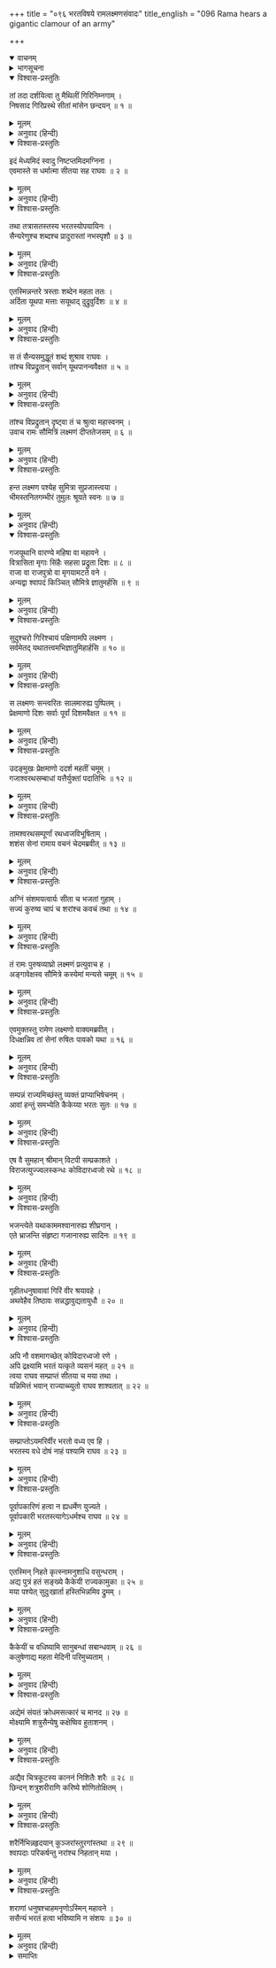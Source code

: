 +++
title = "०९६ भरतविषये रामलक्ष्मणसंवादः"
title_english = "096 Rama hears a gigantic clamour of an army"

+++
<details open><summary>वाचनम्</summary>
<div caption="श्रीराम-हरिसीताराममूर्ति-घनपाठिभ्यां वचनम्" class="audioEmbed" src="https://archive.org/download/Ramayana-recitation-Sriram-harisItArAmamUrti-Ghanapaati-v2/Kanda_2/Kanda_2_AYK-096-Bharatham_Prathi_Lakshmana_Vikalpaha.mp3"></div>
</details>

<details><summary>भागसूचना</summary>

96. वन-जन्तुओंके भागनेका कारण जाननेके लिये श्रीरामकी आज्ञासे लक्ष्मणका शाल-वृक्षपर चढ़कर भरतकी सेनाको देखना और उनके प्रति अपना रोषपूर्ण उद‍्गार प्रकट करना
</details>

<details open><summary>विश्वास-प्रस्तुतिः</summary>

तां तदा दर्शयित्वा तु मैथिलीं गिरिनिम्नगाम् ।  
निषसाद गिरिप्रस्थे सीतां मांसेन छन्दयन् ॥ १ ॥
</details>

<details><summary>मूलम्</summary>

तां तदा दर्शयित्वा तु मैथिलीं गिरिनिम्नगाम् ।  
निषसाद गिरिप्रस्थे सीतां मांसेन छन्दयन् ॥ १ ॥
</details>

<details><summary>अनुवाद (हिन्दी)</summary>

इस प्रकार मिथिलेशकुमारी सीताको मन्दाकिनी नदीका दर्शन कराकर उस समय श्रीरामचन्द्रजी पर्वतके समतल प्रदेशमें उनके साथ बैठ गये और तपस्वी-जनोंके उपभोगमें आने योग्य फल-मूलके गूदेसे उनकी मानसिक प्रसन्नताको बढ़ाने—उनका लालन करने लगे ॥
</details>

<details open><summary>विश्वास-प्रस्तुतिः</summary>

इदं मेध्यमिदं स्वादु निष्टप्तमिदमग्निना ।  
एवमास्ते स धर्मात्मा सीतया सह राघवः ॥ २ ॥
</details>

<details><summary>मूलम्</summary>

इदं मेध्यमिदं स्वादु निष्टप्तमिदमग्निना ।  
एवमास्ते स धर्मात्मा सीतया सह राघवः ॥ २ ॥
</details>

<details><summary>अनुवाद (हिन्दी)</summary>

धर्मात्मा रघुनन्दन सीताजीके साथ इस प्रकारकी बातें कर रहे थे—‘प्रिये! यह फल परम पवित्र है । यह बहुत स्वादिष्ट है तथा इस कन्दको अच्छी तरह आगपर सेका गया है’ ॥ २ ॥
</details>

<details open><summary>विश्वास-प्रस्तुतिः</summary>

तथा तत्रासतस्तस्य भरतस्योपयायिनः ।  
सैन्यरेणुश्च शब्दश्च प्रादुरास्तां नभस्पृशौ ॥ ३ ॥
</details>

<details><summary>मूलम्</summary>

तथा तत्रासतस्तस्य भरतस्योपयायिनः ।  
सैन्यरेणुश्च शब्दश्च प्रादुरास्तां नभस्पृशौ ॥ ३ ॥
</details>

<details><summary>अनुवाद (हिन्दी)</summary>

इस प्रकार वे उस पर्वतीय प्रदेशमें बैठे हुए ही थे कि उनके पास आनेवाली भरतकी सेनाकी धूल और कोलाहल दोनों एक साथ प्रकट हुए और आकाशमें फैलने लगे ॥ ३ ॥
</details>

<details open><summary>विश्वास-प्रस्तुतिः</summary>

एतस्मिन्नन्तरे त्रस्ताः शब्देन महता ततः ।  
अर्दिता यूथपा मत्ताः सयूथाद् दुद्रुवुर्दिशः ॥ ४ ॥
</details>

<details><summary>मूलम्</summary>

एतस्मिन्नन्तरे त्रस्ताः शब्देन महता ततः ।  
अर्दिता यूथपा मत्ताः सयूथाद् दुद्रुवुर्दिशः ॥ ४ ॥
</details>

<details><summary>अनुवाद (हिन्दी)</summary>

इसी बीचमें सेनाके महान् कोलाहलसे भयभीत एवं पीड़ित हो हाथियोंके कितने ही मतवाले यूथपति अपने यूथोंके साथ सम्पूर्ण दिशाओंमें भागने लगे ॥ ४ ॥
</details>

<details open><summary>विश्वास-प्रस्तुतिः</summary>

स तं सैन्यसमुद्धूतं शब्दं शुश्राव राघवः ।  
तांश्च विप्रद्रुतान् सर्वान् यूथपानन्ववैक्षत ॥ ५ ॥
</details>

<details><summary>मूलम्</summary>

स तं सैन्यसमुद्धूतं शब्दं शुश्राव राघवः ।  
तांश्च विप्रद्रुतान् सर्वान् यूथपानन्ववैक्षत ॥ ५ ॥
</details>

<details><summary>अनुवाद (हिन्दी)</summary>

श्रीरामचन्द्रजीने सेनासे प्रकट हुए उस महान् कोलाहलको सुना तथा भागे जाते हुए उन समस्त यूथपतियोंको भी देखा ॥ ५ ॥
</details>

<details open><summary>विश्वास-प्रस्तुतिः</summary>

तांश्च विप्रद्रुतान् दृष्ट्वा तं च श्रुत्वा महास्वनम् ।  
उवाच रामः सौमित्रिं लक्ष्मणं दीप्ततेजसम् ॥ ६ ॥
</details>

<details><summary>मूलम्</summary>

तांश्च विप्रद्रुतान् दृष्ट्वा तं च श्रुत्वा महास्वनम् ।  
उवाच रामः सौमित्रिं लक्ष्मणं दीप्ततेजसम् ॥ ६ ॥
</details>

<details><summary>अनुवाद (हिन्दी)</summary>

उन भागे हुए हाथियोंको देखकर और उस महाभयंकर शब्दको सुनकर श्रीरामचन्द्रजी उद्दीप्त तेजवाले सुमित्राकुमार लक्ष्मणसे बोले— ॥ ६ ॥
</details>

<details open><summary>विश्वास-प्रस्तुतिः</summary>

हन्त लक्ष्मण पश्येह सुमित्रा सुप्रजास्त्वया ।  
भीमस्तनितगम्भीरं तुमुलः श्रूयते स्वनः ॥ ७ ॥
</details>

<details><summary>मूलम्</summary>

हन्त लक्ष्मण पश्येह सुमित्रा सुप्रजास्त्वया ।  
भीमस्तनितगम्भीरं तुमुलः श्रूयते स्वनः ॥ ७ ॥
</details>

<details><summary>अनुवाद (हिन्दी)</summary>

‘लक्ष्मण! इस जगत् में तुमसे ही माता सुमित्रा श्रेष्ठ पुत्रवाली हुई हैं । देखो तो सही—यह भयंकर गर्जनाके साथ कैसा गम्भीर तुमुल नाद सुनायी देता है ॥ ७ ॥
</details>

<details open><summary>विश्वास-प्रस्तुतिः</summary>

गजयूथानि वारण्ये महिषा वा महावने ।  
वित्रासिता मृगाः सिंहैः सहसा प्रद्रुता दिशः ॥ ८ ॥  
राजा वा राजपुत्रो वा मृगयामटते वने ।  
अन्यद्वा श्वापदं किञ्चित् सौमित्रे ज्ञातुमर्हसि ॥ ९ ॥
</details>

<details><summary>मूलम्</summary>

गजयूथानि वारण्ये महिषा वा महावने ।  
वित्रासिता मृगाः सिंहैः सहसा प्रद्रुता दिशः ॥ ८ ॥  
राजा वा राजपुत्रो वा मृगयामटते वने ।  
अन्यद्वा श्वापदं किञ्चित् सौमित्रे ज्ञातुमर्हसि ॥ ९ ॥
</details>

<details><summary>अनुवाद (हिन्दी)</summary>

‘सुमित्रानन्दन! पता तो लगाओ, इस विशाल वनमें ये जो हाथियोंके झुंड अथवा भैंसे या मृग जो सहसा सम्पूर्ण दिशाओंकी ओर भाग चले हैं, इसका क्या कारण है? इन्हें सिंहोंने तो नहीं डरा दिया है अथवा कोई राजा या राजकुमार इस वनमें आकर शिकार तो नहीं खेल रहा है या दूसरा कोई हिंसक जन्तु तो नहीं प्रकट हो गया है? ॥ ८-९ ॥
</details>

<details open><summary>विश्वास-प्रस्तुतिः</summary>

सुदुश्चरो गिरिश्चायं पक्षिणामपि लक्ष्मण ।  
सर्वमेतद् यथातत्त्वमभिज्ञातुमिहार्हसि ॥ १० ॥
</details>

<details><summary>मूलम्</summary>

सुदुश्चरो गिरिश्चायं पक्षिणामपि लक्ष्मण ।  
सर्वमेतद् यथातत्त्वमभिज्ञातुमिहार्हसि ॥ १० ॥
</details>

<details><summary>अनुवाद (हिन्दी)</summary>

‘लक्ष्मण! इस पर्वतपर अपरिचित पक्षियोंका आना-जाना भी अत्यन्त कठिन है (फिर यहाँ किसी हिंसक जन्तु वा राजाका आक्रमण कैसे सम्भव है) । अतः इन सारी बातोंकी ठीक-ठीक जानकारी प्राप्त करो’ ॥ १० ॥
</details>

<details open><summary>विश्वास-प्रस्तुतिः</summary>

स लक्ष्मणः सन्त्वरितः सालमारुह्य पुष्पितम् ।  
प्रेक्षमाणो दिशः सर्वाः पूर्वां दिशमवैक्षत ॥ ११ ॥
</details>

<details><summary>मूलम्</summary>

स लक्ष्मणः सन्त्वरितः सालमारुह्य पुष्पितम् ।  
प्रेक्षमाणो दिशः सर्वाः पूर्वां दिशमवैक्षत ॥ ११ ॥
</details>

<details><summary>अनुवाद (हिन्दी)</summary>

भगवान् श्रीरामकी आज्ञा पाकर लक्ष्मण तुरंत ही फूलोंसे भरे हुए एक शाल-वृक्षपर चढ़ गये और सम्पूर्ण दिशाओंकी ओर देखते हुए उन्होंने पूर्व दिशाकी ओर दृष्टिपात किया ॥ ११ ॥
</details>

<details open><summary>विश्वास-प्रस्तुतिः</summary>

उदङ्मुखः प्रेक्षमाणो ददर्श महतीं चमूम् ।  
गजाश्वरथसम्बाधां यत्तैर्युक्तां पदातिभिः ॥ १२ ॥
</details>

<details><summary>मूलम्</summary>

उदङ्मुखः प्रेक्षमाणो ददर्श महतीं चमूम् ।  
गजाश्वरथसम्बाधां यत्तैर्युक्तां पदातिभिः ॥ १२ ॥
</details>

<details><summary>अनुवाद (हिन्दी)</summary>

तत्पश्चात् उत्तरकी ओर मुँह करके देखनेपर उन्हें एक विशाल सेना दिखायी दी, जो हाथी, घोड़े और रथोंसे परिपूर्ण तथा प्रयत्नशील पैदल सैनिकोंसे संयुक्त थी ॥
</details>

<details open><summary>विश्वास-प्रस्तुतिः</summary>

तामश्वरथसम्पूर्णां रथध्वजविभूषिताम् ।  
शशंस सेनां रामाय वचनं चेदमब्रवीत् ॥ १३ ॥
</details>

<details><summary>मूलम्</summary>

तामश्वरथसम्पूर्णां रथध्वजविभूषिताम् ।  
शशंस सेनां रामाय वचनं चेदमब्रवीत् ॥ १३ ॥
</details>

<details><summary>अनुवाद (हिन्दी)</summary>

घोड़ों और रथोंसे भरी हुई तथा रथकी ध्वजासे विभूषित उस सेनाकी सूचना उन्होंने श्रीरामचन्द्रजीको दी और यह बात कही— ॥ १३ ॥
</details>

<details open><summary>विश्वास-प्रस्तुतिः</summary>

अग्निं संशमयत्वार्यः सीता च भजतां गुहाम् ।  
सज्यं कुरुष्व चापं च शरांश्च कवचं तथा ॥ १४ ॥
</details>

<details><summary>मूलम्</summary>

अग्निं संशमयत्वार्यः सीता च भजतां गुहाम् ।  
सज्यं कुरुष्व चापं च शरांश्च कवचं तथा ॥ १४ ॥
</details>

<details><summary>अनुवाद (हिन्दी)</summary>

‘आर्य! अब आप आग बुझा दें (अन्यथा धुआँ देखकर यह सेना यहीं चली आयगी); देवी सीता गुफामें जा बैठें । आप अपने धनुषपर प्रत्यञ्चा चढ़ा लें और बाण तथा कवच धारण कर लें’ ॥ १४ ॥
</details>

<details open><summary>विश्वास-प्रस्तुतिः</summary>

तं रामः पुरुषव्याघ्रो लक्ष्मणं प्रत्युवाच ह ।  
अङ्गावेक्षस्व सौमित्रे कस्येमां मन्यसे चमूम् ॥ १५ ॥
</details>

<details><summary>मूलम्</summary>

तं रामः पुरुषव्याघ्रो लक्ष्मणं प्रत्युवाच ह ।  
अङ्गावेक्षस्व सौमित्रे कस्येमां मन्यसे चमूम् ॥ १५ ॥
</details>

<details><summary>अनुवाद (हिन्दी)</summary>

यह सुनकर पुरुषसिंह श्रीरामने लक्ष्मणसे कहा—‘प्रिय सुमित्राकुमार! अच्छी तरह देखो तो सही, तुम्हारी समझमें यह किसकी सेना हो सकती है?’ ॥ १५ ॥
</details>

<details open><summary>विश्वास-प्रस्तुतिः</summary>

एवमुक्तस्तु रामेण लक्ष्मणो वाक्यमब्रवीत् ।  
दिधक्षन्निव तां सेनां रुषितः पावको यथा ॥ १६ ॥
</details>

<details><summary>मूलम्</summary>

एवमुक्तस्तु रामेण लक्ष्मणो वाक्यमब्रवीत् ।  
दिधक्षन्निव तां सेनां रुषितः पावको यथा ॥ १६ ॥
</details>

<details><summary>अनुवाद (हिन्दी)</summary>

श्रीरामके ऐसा कहनेपर लक्ष्मण रोषसे प्रज्वलित हुए अग्निदेवकी भाँति उस सेनाकी ओर इस तरह देखने लगे, मानो उसे जलाकर भस्म कर देना चाहते हों और इस प्रकार बोले— ॥ १६ ॥
</details>

<details open><summary>विश्वास-प्रस्तुतिः</summary>

सम्पन्नं राज्यमिच्छंस्तु व्यक्तं प्राप्याभिषेचनम् ।  
आवां हन्तुं समभ्येति कैकेय्या भरतः सुतः ॥ १७ ॥
</details>

<details><summary>मूलम्</summary>

सम्पन्नं राज्यमिच्छंस्तु व्यक्तं प्राप्याभिषेचनम् ।  
आवां हन्तुं समभ्येति कैकेय्या भरतः सुतः ॥ १७ ॥
</details>

<details><summary>अनुवाद (हिन्दी)</summary>

‘भैया! निश्चय ही यह कैकेयीका पुत्र भरत है, जो अयोध्यामें अभिषिक्त होकर अपने राज्यको निष्कण्टक बनानेकी इच्छासे हम दोनोंको मार डालनेके लिये यहाँ आ रहा है ॥ १७ ॥
</details>

<details open><summary>विश्वास-प्रस्तुतिः</summary>

एष वै सुमहान् श्रीमान् विटपी सम्प्रकाशते ।  
विराजत्युज्ज्वलस्कन्धः कोविदारध्वजो रथे ॥ १८ ॥
</details>

<details><summary>मूलम्</summary>

एष वै सुमहान् श्रीमान् विटपी सम्प्रकाशते ।  
विराजत्युज्ज्वलस्कन्धः कोविदारध्वजो रथे ॥ १८ ॥
</details>

<details><summary>अनुवाद (हिन्दी)</summary>

‘सामनेकी ओर यह जो बहुत बड़ा शोभासम्पन्न वृक्ष दिखायी देता है, उसके समीप जो रथ है, उसपर उज्ज्वल तनेसे युक्त कोविदार वृक्षसे चिह्नित ध्वज शोभा पा रहा है ॥ १८ ॥
</details>

<details open><summary>विश्वास-प्रस्तुतिः</summary>

भजन्त्येते यथाकाममश्वानारुह्य शीघ्रगान् ।  
एते भ्राजन्ति संहृष्टा गजानारुह्य सादिनः ॥ १९ ॥
</details>

<details><summary>मूलम्</summary>

भजन्त्येते यथाकाममश्वानारुह्य शीघ्रगान् ।  
एते भ्राजन्ति संहृष्टा गजानारुह्य सादिनः ॥ १९ ॥
</details>

<details><summary>अनुवाद (हिन्दी)</summary>

‘ये घुड़सवार सैनिक इच्छानुसार शीघ्रगामी घोड़ोंपर आरूढ़ हो इधर ही आ रहे हैं और ये हाथीसवार भी बड़े हर्षसे हाथियोंपर चढ़कर आते हुए प्रकाशित हो रहे हैं ॥
</details>

<details open><summary>विश्वास-प्रस्तुतिः</summary>

गृहीतधनुषावावां गिरिं वीर श्रयावहे ।  
अथवेहैव तिष्ठावः सन्नद्धावुद्यतायुधौ ॥ २० ॥
</details>

<details><summary>मूलम्</summary>

गृहीतधनुषावावां गिरिं वीर श्रयावहे ।  
अथवेहैव तिष्ठावः सन्नद्धावुद्यतायुधौ ॥ २० ॥
</details>

<details><summary>अनुवाद (हिन्दी)</summary>

‘वीर! हम दोनोंको धनुष लेकर पर्वतके शिखरपर चलना चाहिये अथवा कवच बाँधकर अस्त्र-शस्त्रधारण किये यहीं डटे रहना चाहिये ॥ २० ॥
</details>

<details open><summary>विश्वास-प्रस्तुतिः</summary>

अपि नौ वशमागच्छेत् कोविदारध्वजो रणे ।  
अपि द्रक्ष्यामि भरतं यत्कृते व्यसनं महत् ॥ २१ ॥  
त्वया राघव सम्प्राप्तं सीतया च मया तथा ।  
यन्निमित्तं भवान् राज्याच्च्युतो राघव शाश्वतात् ॥ २२ ॥
</details>

<details><summary>मूलम्</summary>

अपि नौ वशमागच्छेत् कोविदारध्वजो रणे ।  
अपि द्रक्ष्यामि भरतं यत्कृते व्यसनं महत् ॥ २१ ॥  
त्वया राघव सम्प्राप्तं सीतया च मया तथा ।  
यन्निमित्तं भवान् राज्याच्च्युतो राघव शाश्वतात् ॥ २२ ॥
</details>

<details><summary>अनुवाद (हिन्दी)</summary>

‘रघुनन्दन! आज यह कोविदारके चिह्नसे युक्त ध्वजवाला रथ रणभूमिमें हम दोनोंके अधिकारमें आ जायगा और आज मैं अपनी इच्छाके अनुसार उस भरतको भी सामने देखूँगा कि जिसके कारण आपको, सीताको और मुझे भी महान् संकटका सामना करना पड़ा है तथा जिसके कारण आप अपने सनातन राज्याधिकारसे वञ्चित किये गये हैं ॥ २२ ॥
</details>

<details open><summary>विश्वास-प्रस्तुतिः</summary>

सम्प्राप्तोऽयमरिर्वीर भरतो वध्य एव हि ।  
भरतस्य वधे दोषं नाहं पश्यामि राघव ॥ २३ ॥
</details>

<details><summary>मूलम्</summary>

सम्प्राप्तोऽयमरिर्वीर भरतो वध्य एव हि ।  
भरतस्य वधे दोषं नाहं पश्यामि राघव ॥ २३ ॥
</details>

<details><summary>अनुवाद (हिन्दी)</summary>

‘वीर रघुनाथजी! यह भरत हमारा शत्रु है और सामने आ गया है; अतः वधके ही योग्य है । भरतका वध करनेमें मुझे कोई दोष नहीं दिखायी देता ॥ २३ ॥
</details>

<details open><summary>विश्वास-प्रस्तुतिः</summary>

पूर्वापकारिणं हत्वा न ह्यधर्मेण युज्यते ।  
पूर्वापकारी भरतस्त्यागेऽधर्मश्च राघव ॥ २४ ॥
</details>

<details><summary>मूलम्</summary>

पूर्वापकारिणं हत्वा न ह्यधर्मेण युज्यते ।  
पूर्वापकारी भरतस्त्यागेऽधर्मश्च राघव ॥ २४ ॥
</details>

<details><summary>अनुवाद (हिन्दी)</summary>

‘रघुनन्दन! जो पहलेका अपकारी रहा हो, उसको मारकर कोई अधर्मका भागी नहीं होता है । भरतने पहले हमलोगोंका अपकार किया है, अतः उसे मारनेमें नहीं, जीवित छोड़ देनेमें ही अधर्म है ॥ २४ ॥
</details>

<details open><summary>विश्वास-प्रस्तुतिः</summary>

एतस्मिन् निहते कृत्स्नामनुशाधि वसुन्धराम् ।  
अद्य पुत्रं हतं सङ्ख्ये कैकेयी राज्यकामुका ॥ २५ ॥  
मया पश्येत् सुदुःखार्ता हस्तिभिन्नमिव द्रुमम् ।
</details>

<details><summary>मूलम्</summary>

एतस्मिन् निहते कृत्स्नामनुशाधि वसुन्धराम् ।  
अद्य पुत्रं हतं सङ्ख्ये कैकेयी राज्यकामुका ॥ २५ ॥  
मया पश्येत् सुदुःखार्ता हस्तिभिन्नमिव द्रुमम् ।
</details>

<details><summary>अनुवाद (हिन्दी)</summary>

‘इस भरतके मारे जानेपर आप समस्त वसुधाका शासन करें । जैसे हाथी किसी वृक्षको तोड़ डालता है, उसी प्रकार राज्यका लोभ करनेवाली कैकेयी आज अत्यन्त दुःखसे आर्त हो इसे मेरे द्वारा युद्धमें मारा गया देखे ॥ २५ १/२ ॥
</details>

<details open><summary>विश्वास-प्रस्तुतिः</summary>

कैकेयीं च वधिष्यामि सानुबन्धां सबान्धवाम् ॥ २६ ॥  
कलुषेणाद्य महता मेदिनी परिमुच्यताम् ।
</details>

<details><summary>मूलम्</summary>

कैकेयीं च वधिष्यामि सानुबन्धां सबान्धवाम् ॥ २६ ॥  
कलुषेणाद्य महता मेदिनी परिमुच्यताम् ।
</details>

<details><summary>अनुवाद (हिन्दी)</summary>

‘मैं कैकेयीका भी उसके सगे-सम्बन्धियों एवं बन्धु-बान्धवोंसहित वध कर डालूँगा । आज यह पृथ्वी कैकेयीरूप महान् पापसे मुक्त हो जाय ॥ २६ १/२ ॥
</details>

<details open><summary>विश्वास-प्रस्तुतिः</summary>

अद्येमं संयतं क्रोधमसत्कारं च मानद ॥ २७ ॥  
मोक्ष्यामि शत्रुसैन्येषु कक्षेष्विव हुताशनम् ।
</details>

<details><summary>मूलम्</summary>

अद्येमं संयतं क्रोधमसत्कारं च मानद ॥ २७ ॥  
मोक्ष्यामि शत्रुसैन्येषु कक्षेष्विव हुताशनम् ।
</details>

<details><summary>अनुवाद (हिन्दी)</summary>

‘मानद! आज मैं अपने रोके हुए क्रोध और तिरस्कारको शत्रुकी सेनाओंपर उसी प्रकार छोड़ूँगा, जैसे सूखे घास-फूँसके ढेरमें आग लगा दी जाय ॥ २७ १/२ ॥
</details>

<details open><summary>विश्वास-प्रस्तुतिः</summary>

अद्यैव चित्रकूटस्य काननं निशितैः शरैः ॥ २८ ॥  
छिन्दन् शत्रुशरीराणि करिष्ये शोणितोक्षितम् ।
</details>

<details><summary>मूलम्</summary>

अद्यैव चित्रकूटस्य काननं निशितैः शरैः ॥ २८ ॥  
छिन्दन् शत्रुशरीराणि करिष्ये शोणितोक्षितम् ।
</details>

<details><summary>अनुवाद (हिन्दी)</summary>

‘अपने तीखे बाणोंसे शत्रुओंके शरीरोंके टुकड़े-टुकड़े करके मैं अभी चित्रकूटके इस वनको रक्तसे सींच दूँगा ॥ २८ १/२ ॥
</details>

<details open><summary>विश्वास-प्रस्तुतिः</summary>

शरैर्निभिन्नहृदयान् कुञ्जरांस्तुरगांस्तथा ॥ २९ ॥  
श्वापदाः परिकर्षन्तु नरांश्च निहतान् मया ।
</details>

<details><summary>मूलम्</summary>

शरैर्निभिन्नहृदयान् कुञ्जरांस्तुरगांस्तथा ॥ २९ ॥  
श्वापदाः परिकर्षन्तु नरांश्च निहतान् मया ।
</details>

<details><summary>अनुवाद (हिन्दी)</summary>

‘मेरे बाणोंसे विदीर्ण हुए हृदयवाले हाथियों और घोड़ोंको तथा मेरे हाथसे मारे गये मनुष्योंको भी गीदड़ आदि मांसभक्षी जन्तु इधर-उधर घसीटें ॥ २९ १/२ ॥
</details>

<details open><summary>विश्वास-प्रस्तुतिः</summary>

शराणां धनुषश्चाहमनृणोऽस्मिन् महावने ।  
ससैन्यं भरतं हत्वा भविष्यामि न संशयः ॥ ३० ॥
</details>

<details><summary>मूलम्</summary>

शराणां धनुषश्चाहमनृणोऽस्मिन् महावने ।  
ससैन्यं भरतं हत्वा भविष्यामि न संशयः ॥ ३० ॥
</details>

<details><summary>अनुवाद (हिन्दी)</summary>

‘इस महान् वनमें सेनासहित भरतका वध करके मैं धनुष और बाणके ऋणसे उऋण हो जाऊँगा—इसमें संशय नहीं है’ ॥ ३० ॥
</details>

<details><summary>समाप्तिः</summary>

इत्यार्षे श्रीमद्रामायणे वाल्मीकीये आदिकाव्येऽयोध्याकाण्डे षण्णवतितमः सर्ग ॥ ९६ ॥  
इस प्रकार श्रीवाल्मीकिनिर्मित आर्षरामायण आदिकाव्यके अयोध्याकाण्डमें छियानबेवाँ सर्ग पूरा हुआ ॥ ९६ ॥
</details>

